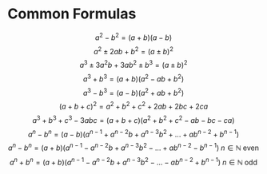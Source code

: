 # Common Formulas

$$a^2 - b^2 = (a+b)(a-b)$$
$$a^2 \pm 2ab + b^2 = (a\pm b)^2$$
$$a^3\pm 3a^2b + 3ab^2 \pm b^3 = (a\pm b)^2$$
$$a^3 + b^3 = (a + b)(a^2 - ab + b^2)$$
$$a^3 - b^3 = (a-b)(a^2 + ab + b^2)$$
$$(a+b+c)^2 = a^2 + b^2 + c^2 + 2ab + 2bc + 2ca$$
$$a^3 + b^3 + c^3 - 3abc = (a+b+c)(a^2 + b^2 + c^2 - ab - bc - ca)$$
$$a^n - b^n = (a-b)(a^{n-1} + a^{n-2}b + a^{n-3}{b^2} + ... + ab^{n-2} + b^{n-1})$$
$$a^n - b^n = (a+b)(a^{n-1} - a^{n-2}b + a^{n-3}{b^2} - ... + ab^{n-2} - b^{n-1})\; n \in \mathbb{N} \;\text{even}$$
$$a^n + b^n = (a+b)(a^{n-1} - a^{n-2}b + a^{n-3}{b^2} - ... - ab^{n-2} + b^{n-1})\; n \in \mathbb{N} \;\text{odd}$$
